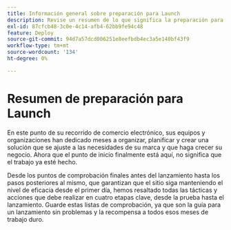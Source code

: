 ```yaml
---
title: Información general sobre preparación para Launch
description: Revise un resumen de lo que significa la preparación para el inicio para las implementaciones de Adobe Commerce.
exl-id: 87cfcb48-3c0e-4c14-afb4-62bb9fe94c48
feature: Deploy
source-git-commit: 94d7a57dcd006251e8eefbdb4ec3a5e140bf43f9
workflow-type: tm+mt
source-wordcount: '134'
ht-degree: 0%

---
```


# Resumen de preparación para Launch

En este punto de su recorrido de comercio electrónico, sus equipos y organizaciones han dedicado meses a organizar, planificar y crear una solución que se ajuste a las necesidades de su marca y que haga crecer su negocio. Ahora que el punto de inicio finalmente está aquí, no significa que el trabajo ya esté hecho.

Desde los puntos de comprobación finales antes del lanzamiento hasta los pasos posteriores al mismo, que garantizan que el sitio siga manteniendo el nivel de eficacia desde el primer día, hemos resaltado todas las tácticas y acciones que debe realizar en cuatro etapas clave, desde la prueba hasta el lanzamiento. Guarde estas listas de comprobación, ya que son la guía para un lanzamiento sin problemas y la recompensa a todos esos meses de trabajo duro.
